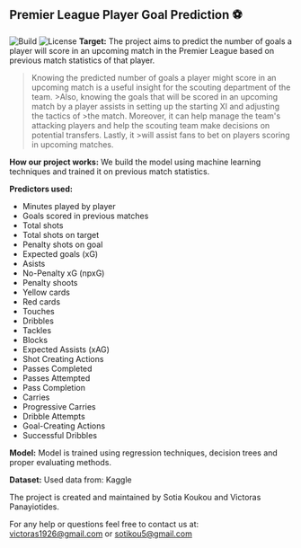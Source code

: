 **Premier League Player Goal Prediction ⚽️**
---
![Build](https://github.com/Sotia04/PlayerGoalPrediction/actions/workflows/ci.yml/badge.svg)
![License](https://img.shields.io/github/license/Sotia04/PlayerGoalPrediction)
**Target:**
The project aims to predict the number of goals a player will score in an upcoming match in the Premier League based on previous match statistics of that player.
>Knowing the predicted number of goals a player might score in an upcoming match is a useful insight for the scouting department of the team. >Also, knowing the goals that will be scored in an upcoming match by a player assists in setting up the starting XI and adjusting the tactics of >the match. Moreover, it can help manage the team's attacking players and help the scouting team make decisions on potential transfers. Lastly, it >will assist fans to bet on players scoring in upcoming matches.

**How our project works:**
We build the model using machine learning techniques and trained it on previous match statistics.

**Predictors used:**
- Minutes played by player
- Goals scored in previous matches
- Total shots
- Total shots on target
- Penalty shots on goal
- Expected goals (xG)
- Asists
- No-Penalty xG (npxG)
- Penalty shoots
- Yellow cards
- Red cards
- Touches
- Dribbles
- Tackles
- Blocks
- Expected Assists (xAG)
- Shot Creating Actions
- Passes Completed
- Passes Attempted
- Pass Completion
- Carries
- Progressive Carries
- Dribble Attempts
- Goal-Creating Actions
- Successful Dribbles


**Model:**
Model is trained using regression techniques, decision trees and proper evaluating methods.

**Dataset:**
Used data from: Kaggle






The project is created and maintained by Sotia Koukou and Victoras Panayiotides.

For any help or questions feel free to contact us at: victoras1926@gmail.com or sotikou5@gmail.com
 
